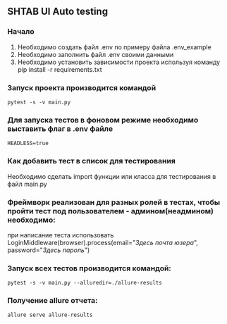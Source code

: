 ## SHTAB UI Auto testing

### Начало
1. Необходимо создать файл .env по примеру файла .env_example 
2. Необходимо заполнить файл .env своими данными
3. Необходимо установить зависимости проекта используя команду pip install -r requirements.txt

### Запуск проекта производится командой 
`pytest -s -v main.py`

### Для запуска тестов в фоновом режиме необходимо выставить флаг в .env файле 
`HEADLESS=true`

### Как добавить тест в список для тестирования
Необходимо сделать import функции или класса для тестирования в файл main.py
### Фреймворк реализован для разных ролей в тестах, чтобы пройти тест под пользователем - админом(неадмином) необходимо:
при написание теста использовать LoginMiddleware(browser).process(email="*Здесь почта юзера*", password="*Здесь пароль*")
### Запуск всех тестов производится командой:

`pytest -s -v main.py --alluredir=./allure-results`

### Получение allure отчета:
`allure serve allure-results`
